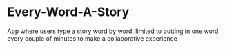 # Every-Word-A-Story
App where users type a story word by word, limited to putting in one word every couple of minutes to make a collaborative experience
